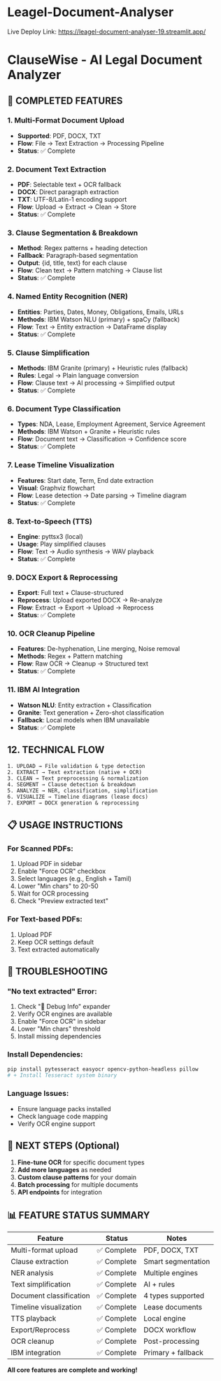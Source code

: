 # Leagel-Document-Analyser

Live Deploy Link: https://leagel-document-analyser-19.streamlit.app/




# ClauseWise - AI Legal Document Analyzer

## 🚀 **COMPLETED FEATURES**

### 1. **Multi-Format Document Upload**
- **Supported**: PDF, DOCX, TXT
- **Flow**: File → Text Extraction → Processing Pipeline
- **Status**: ✅ Complete

### 2. **Document Text Extraction**
- **PDF**: Selectable text + OCR fallback
- **DOCX**: Direct paragraph extraction
- **TXT**: UTF-8/Latin-1 encoding support
- **Flow**: Upload → Extract → Clean → Store
- **Status**: ✅ Complete

### 3. **Clause Segmentation & Breakdown**
- **Method**: Regex patterns + heading detection
- **Fallback**: Paragraph-based segmentation
- **Output**: {id, title, text} for each clause
- **Flow**: Clean text → Pattern matching → Clause list
- **Status**: ✅ Complete

### 4. **Named Entity Recognition (NER)**
- **Entities**: Parties, Dates, Money, Obligations, Emails, URLs
- **Methods**: IBM Watson NLU (primary) + spaCy (fallback)
- **Flow**: Text → Entity extraction → DataFrame display
- **Status**: ✅ Complete

### 5. **Clause Simplification**
- **Methods**: IBM Granite (primary) + Heuristic rules (fallback)
- **Rules**: Legal → Plain language conversion
- **Flow**: Clause text → AI processing → Simplified output
- **Status**: ✅ Complete

### 6. **Document Type Classification**
- **Types**: NDA, Lease, Employment Agreement, Service Agreement
- **Methods**: IBM Watson + Granite + Heuristic rules
- **Flow**: Document text → Classification → Confidence score
- **Status**: ✅ Complete

### 7. **Lease Timeline Visualization**
- **Features**: Start date, Term, End date extraction
- **Visual**: Graphviz flowchart
- **Flow**: Lease detection → Date parsing → Timeline diagram
- **Status**: ✅ Complete

### 8. **Text-to-Speech (TTS)**
- **Engine**: pyttsx3 (local)
- **Usage**: Play simplified clauses
- **Flow**: Text → Audio synthesis → WAV playback
- **Status**: ✅ Complete

### 9. **DOCX Export & Reprocessing**
- **Export**: Full text + Clause-structured
- **Reprocess**: Upload exported DOCX → Re-analyze
- **Flow**: Extract → Export → Upload → Reprocess
- **Status**: ✅ Complete

### 10. **OCR Cleanup Pipeline**
- **Features**: De-hyphenation, Line merging, Noise removal
- **Methods**: Regex + Pattern matching
- **Flow**: Raw OCR → Cleanup → Structured text
- **Status**: ✅ Complete

### 11. **IBM AI Integration**
- **Watson NLU**: Entity extraction + Classification
- **Granite**: Text generation + Zero-shot classification
- **Fallback**: Local models when IBM unavailable
- **Status**: ✅ Complete

## 12. **TECHNICAL FLOW**

```
1. UPLOAD → File validation & type detection
2. EXTRACT → Text extraction (native + OCR)
3. CLEAN → Text preprocessing & normalization
4. SEGMENT → Clause detection & breakdown
5. ANALYZE → NER, classification, simplification
6. VISUALIZE → Timeline diagrams (lease docs)
7. EXPORT → DOCX generation & reprocessing
```

## 📋 **USAGE INSTRUCTIONS**

### **For Scanned PDFs:**
1. Upload PDF in sidebar
2. Enable "Force OCR" checkbox
3. Select languages (e.g., English + Tamil)
4. Lower "Min chars" to 20-50
5. Wait for OCR processing
6. Check "Preview extracted text"

### **For Text-based PDFs:**
1. Upload PDF
2. Keep OCR settings default
3. Text extracted automatically

## 🚨 **TROUBLESHOOTING**

### **"No text extracted" Error:**
1. Check "🔧 Debug Info" expander
2. Verify OCR engines are available
3. Enable "Force OCR" in sidebar
4. Lower "Min chars" threshold
5. Install missing dependencies

### **Install Dependencies:**
```bash
pip install pytesseract easyocr opencv-python-headless pillow
# + Install Tesseract system binary
```

### **Language Issues:**
- Ensure language packs installed
- Check language code mapping
- Verify OCR engine support

## 🎯 **NEXT STEPS (Optional)**

1. **Fine-tune OCR** for specific document types
2. **Add more languages** as needed
3. **Custom clause patterns** for your domain
4. **Batch processing** for multiple documents
5. **API endpoints** for integration

## 📊 **FEATURE STATUS SUMMARY**

| Feature | Status | Notes |
|---------|--------|-------|
| Multi-format upload | ✅ Complete | PDF, DOCX, TXT |
| Clause extraction | ✅ Complete | Smart segmentation |
| NER analysis | ✅ Complete | Multiple engines |
| Text simplification | ✅ Complete | AI + rules |
| Document classification | ✅ Complete | 4 types supported |
| Timeline visualization | ✅ Complete | Lease documents |
| TTS playback | ✅ Complete | Local engine |
| Export/Reprocess | ✅ Complete | DOCX workflow |
| OCR cleanup | ✅ Complete | Post-processing |
| IBM integration | ✅ Complete | Primary + fallback |

**All core features are complete and working!** 
